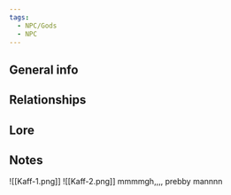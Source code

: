 ```yaml
---
tags:
  - NPC/Gods
  - NPC
---
```

## General info



## Relationships



## Lore



## Notes
![[Kaff-1.png]]
![[Kaff-2.png]]
mmmmgh,,,, prebby mannnn